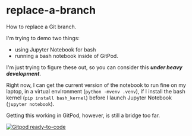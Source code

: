 # replace-a-branch

How to replace a Git branch.

I'm trying to demo two things:

* using Jupyter Notebook for bash 
* running a bash notebook inside of GitPod.

I'm just trying to figure these out,
so you can consider this ***under heavy development***.

Right now, I can get the current version of the notebook to run fine on my laptop, in a virtual environment (`python -mvenv .venv`), if I install the bash kernel (`pip install bash_kernel`)
before I launch Jupyter Notebook (`jupyter notebook`).

Getting this working in GitPod, however, is still a bridge too far.

[![Gitpod ready-to-code](https://img.shields.io/badge/Gitpod-ready--to--code-908a85?logo=gitpod)](https://gitpod.io/#https://github.com/jsh/replace-a-branch.git)
